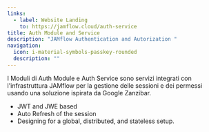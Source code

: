 ```yaml
---
links:
  - label: Website Landing
    to: https://jamflow.cloud/auth-service
title: Auth Module and Service
description: "JAMflow Authentication and Autorization "
navigation:
  icon: i-material-symbols-passkey-rounded
  description: ""
---
```


I Moduli di Auth Module e Auth Service sono servizi integrati con l'infrastruttura JAMflow per la gestione delle sessioni e dei permessi usando una soluzione ispirata da Google Zanzibar.

- JWT and JWE based
- Auto Refresh of the session
- Designing for a global, distributed, and stateless setup.
